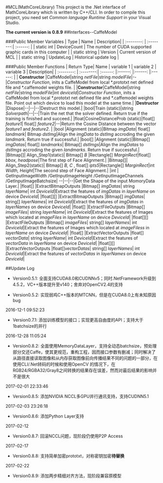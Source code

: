 #MCL(MathCoreLibrary)
This project is the .Net interface of MathCoreLibrary which is written by C++/CLI. In order to compile this project, you need set *Common language Runtime Support* in your Visual Studio.

**The current version is 0.8.9**
##Interfaces--CaffeModel

###Public Member Variables
| Type |   Name |   Description|
| :--------: | :--------:| :------: |
| static int |   DeviceCount |  The number of CUDA supported graphic cards in this computer |
| static string | Version |  Current version of MCL |
| static string | UpdateLog |  Historical update log |

###Public Member Functions
| Return Type|   Name | variable 1 | variable 2 | variable 3 |  Description|
| :--------: | :--------:| :------: |:------: |:------: |:------: |
| **Constructor** |CaffeModel|string *netFile*|string *modelFile*|--|*Constructor Function*, inits a CaffeModel from local \*.prototxt net defined file and \*.caffemodel weights file. |
|**Constructor**|CaffeModel|string *netFile*|string *modelFile*|int *deviceId*|*Constructor Function*, inits a CaffeModel from local \*.prototxt net defined file and \*.caffemodel weights file. Point out which device to load this model at the same time.|
|**Destructor** |Dispose|--|--|--|Destruct this model.|
|bool|Train (static)|string *Solverpath*|--|--|Train the net that the solver defined. Return true if the training is finished and succeed.|
|float|CosineDistanceProb (static)|float[] *feature1*| float[] *feature2*|--|Return the Cosine Distance between the vector *feature1* and *feature2*. |
|bool |Alignment (static)|Bitmap *imgData*| float[] *landmark*| Bitmap *dstImg*|Align the *imgData* to *dstImg* accroding the given *landmark*. Return true if successful.|
|bool[] |Alignment (static)|Bitmap[] *imgDatas*| float[] *landmarks*| Bitmap[] *dstImgs*|Align the *imgDatas* to *dstImgs* accroding the given *landmarks*. Return true if successful.|
|Bitmap[]| Align_Step1(static)| Bitmap[] *B* |Rectangle[] *MarginRect*|float[] *bbox, headpose*|The first step of Face Alignment.|
|Bitmap[]| Align_Step2(static)| Bitmap[] *B, C* , float[] *ipts5*|Rectangle[] *MarginRect*|int *Width, Height*|The second step of Face Alignment.|
|int | GetInputImageWidth /GetInputImageHeight /GetInputImageChannels /GetInputImageBatchsize| --|--|--|Get the Shape of the input MomoryData Layer.|
|float[] |ExtractBitmapOutputs |Bitmap[] *imgDatas*| string *layerName*| int *DeviceId*|Extract the features of *imgDatas* in *layerName* on device *DeviceId*|
|float[][] |ExtractBitmapOutputs |Bitmap[] *imgDatas*| string[] *layerNames*| int *DeviceId*|Extract the features of *imgDatas* in *layerNames* on device *DeviceId*|
|float[] |ExtractFileOutputs |Bitmap[] *imageFiles*| string *layerName*| int *DeviceId*|Extract the features of Images which located at *imageFiles* in *layerName* on device *DeviceId*|
|float[][] |ExtractFileOutputs |Bitmap[] *imageFiles*| string[] *layerNames*| int *DeviceId*|Extract the features of Images which located at *imageFiless* in *layerName* on device *DeviceId*|
|float[] |ExtractVectorOutputs |float[] *vectorData*| string *layerName*| int *DeviceId*|Extract the features of *vectorData* in *layerName* on device *DeviceId*|
|float[][] |ExtractVectorOutputs |float[]*vectorDatas*| string[] *layerNames*| int *DeviceId*|Extract the features of *vectorDatas* in *layerNames* on device *DeviceId*|

##Update Log

- Version0.5.1: 全面支持CUDA8.0和CUDNNv5；同时.NetFramework升级到4.5.2，VC++版本提升至v140；舍弃对OpenCV2.4的支持

- Version0.5.2: 实现弱鸡C++版本的MTCNN，但是在CUDA8.0上有未知原因bug

2016-12-1 09:52:23
- Version0.7.1: 添加训练模型的接口；实现更高自由度的API；支持大于1batchsize的并行

2016-12-28 11:05:24
- Version0.8.2: 全面使用MemoryDataLayer，支持全动态batchsize，预处理部分交还Caffe，使其更规范，重构工程，因而接口参数有删减；同时解决了从路径直接读取图像和从内存获取图像前向传播结果不同的问题的一部分，在使用CLI/.Net转码的时候和使用OpenCV 的情况下，在RGB24/RGBA32/Gray8之间转换的结果存在误差，然而对最后结果的影响并不是很大

2017-02-01 22:33:46
- Version0.8.5: 添加NVIDIA NCCL多GPU并行通讯支持，支持CUDNN5.1

2017-02-03 23:26:18
- Version0.8.6: 添加Python Layer支持

2017-02-12 
- Version0.8.7: 回滚NCCL问题，现阶段仍使用P2P Access

2017-02-17
- Version0.8.8: 支持简单加密prototxt，对称密钥加密**待替换**

2017-02-22
- Version0.8.9: 添加两步精细对齐方法，现阶段兼容原模型